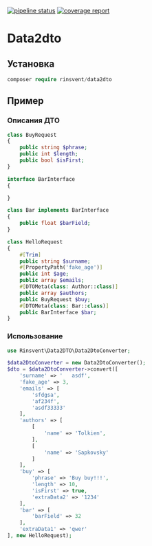 [![pipeline status](https://git.rinsvent.ru/rinsvent/data2dto/badges/master/pipeline.svg)](https://git.rinsvent.ru/rinsvent/data2dto/-/commits/master)
[![coverage report](https://git.rinsvent.ru/rinsvent/data2dto/badges/master/coverage.svg)](https://git.rinsvent.ru/rinsvent/data2dto/-/commits/master)

Data2dto
===

## Установка
```php
composer require rinsvent/data2dto
```

## Пример

### Описания ДТО
```php
class BuyRequest
{
    public string $phrase;
    public int $length;
    public bool $isFirst;
}

interface BarInterface
{

}

class Bar implements BarInterface
{
    public float $barField;
}

class HelloRequest
{
    #[Trim]
    public string $surname;
    #[PropertyPath('fake_age')]
    public int $age;
    public array $emails;
    #[DTOMeta(class: Author::class)]
    public array $authors;
    public BuyRequest $buy;
    #[DTOMeta(class: Bar::class)]
    public BarInterface $bar;
}
```
### Использование
```php
use Rinsvent\Data2DTO\Data2DtoConverter;

$data2DtoConverter = new Data2DtoConverter();
$dto = $data2DtoConverter->convert([
    'surname' => '   asdf',
    'fake_age' => 3,
    'emails' => [
        'sfdgsa',
        'af234f',
        'asdf33333'
    ],
    'authors' => [
        [
            'name' => 'Tolkien',
        ],
        [
            'name' => 'Sapkovsky'
        ]
    ],
    'buy' => [
        'phrase' => 'Buy buy!!!',
        'length' => 10,
        'isFirst' => true,
        'extraData2' => '1234'
    ],
    'bar' => [
        'barField' => 32
    ],
    'extraData1' => 'qwer'
], new HelloRequest);
```

